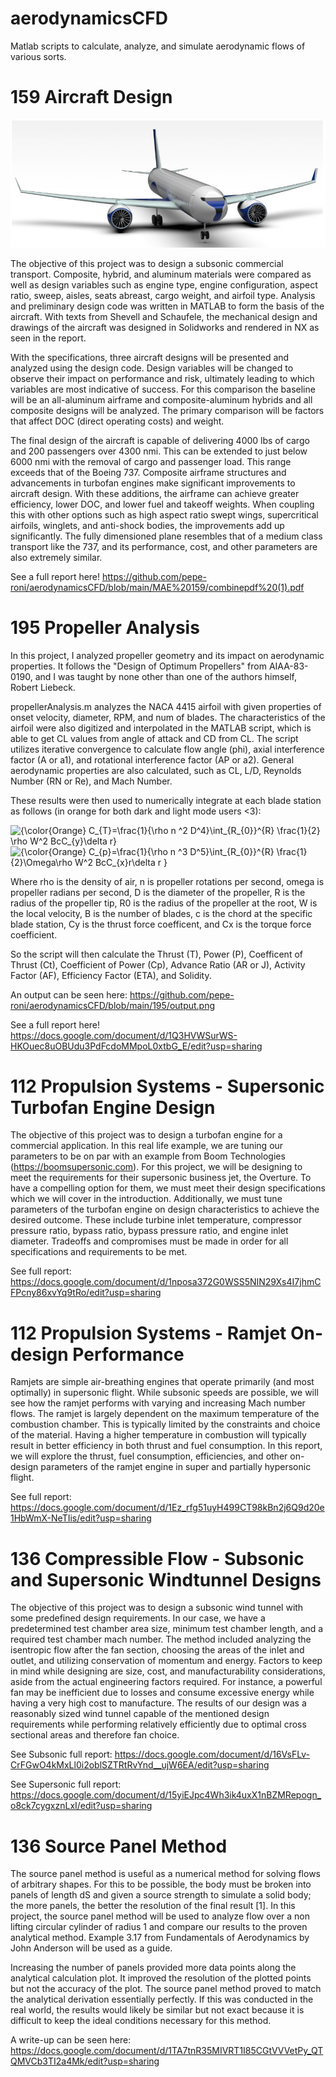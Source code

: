 # aerodynamicsCFD
Matlab scripts to calculate, analyze, and simulate aerodynamic flows of various sorts. 

# 159 Aircraft Design
<img src="https://github.com/pepe-roni/aerodynamicsCFD/blob/main/MAE%20159/Screenshot%202022-06-15%20143608.jpg" />

The objective of this project was to design a subsonic commercial transport. Composite, hybrid, and aluminum materials were compared as well as design variables such as engine type, engine configuration, aspect ratio, sweep, aisles, seats abreast, cargo weight, and airfoil type. Analysis and preliminary design code was written in MATLAB to form the basis of the aircraft. With texts from Shevell and Schaufele, the mechanical design and drawings of the aircraft was designed in Solidworks and rendered in NX as seen in the report.

With the specifications, three aircraft designs will be presented and analyzed using the design code. Design variables will be changed to observe their impact on performance and risk, ultimately leading to which variables are most indicative of success. For this comparison the baseline will be an all-aluminum airframe and composite-aluminum hybrids and all composite designs will be analyzed. The primary comparison will be factors that affect DOC (direct operating costs) and weight. 

The final design of the aircraft is capable of delivering 4000 lbs of cargo and 200 passengers over 4300 nmi. This can be extended to just below 6000 nmi with the removal of cargo and passenger load. This range exceeds that of the Boeing 737. Composite airframe structures and advancements in turbofan engines make significant improvements to aircraft design. With these additions, the airframe can achieve greater efficiency, lower DOC, and lower fuel and takeoff weights. When coupling this with other options such as high aspect ratio swept wings, supercritical airfoils, winglets, and anti-shock bodies, the improvements add up  significantly. The fully dimensioned plane resembles that of a medium class transport like the 737, and its performance, cost, and other parameters are also extremely similar.

See a full report here! https://github.com/pepe-roni/aerodynamicsCFD/blob/main/MAE%20159/combinepdf%20(1).pdf

# 195 Propeller Analysis
In this project, I analyzed propeller geometry and its impact on aerodynamic properties. It follows the "Design of Optimum Propellers" from AIAA-83-0190, and I was taught by none other than one of the authors himself, Robert Liebeck.

propellerAnalysis.m analyzes the NACA 4415 airfoil with given properties of onset velocity, diameter, RPM, and num of blades. The characteristics of the airfoil were also digitized and interpolated in the MATLAB script, which is able to get CL values from angle of attack and CD from CL. The script utilizes iterative convergence to calculate flow angle (phi), axial interference factor (A or a1), and rotational interference factor (AP or a2). General aerodynamic properties are also calculated, such as CL, L/D, Reynolds Number (RN or Re), and Mach Number. 

These results were then used to numerically integrate at each blade station as follows (in orange for both dark and light mode users <3):

<img src="https://latex.codecogs.com/svg.latex?{\color{Orange}&space;C_{T}=\frac{1}{\rho&space;n&space;^2&space;D^4}\int_{R_{0}}^{R}&space;\frac{1}{2}&space;\rho&space;W^2&space;BcC_{y}\delta&space;r}" title="{\color{Orange} C_{T}=\frac{1}{\rho n ^2 D^4}\int_{R_{0}}^{R} \frac{1}{2} \rho W^2 BcC_{y}\delta r}" />

<img src="https://latex.codecogs.com/svg.latex?{\color{Orange}&space;C_{p}=\frac{1}{\rho&space;n&space;^3&space;D^5}\int_{R_{0}}^{R}&space;\frac{1}{2}\Omega\rho&space;W^2&space;BcC_{x}r\delta&space;r&space;}" title="{\color{Orange} C_{p}=\frac{1}{\rho n ^3 D^5}\int_{R_{0}}^{R} \frac{1}{2}\Omega\rho W^2 BcC_{x}r\delta r }" />

Where rho is the density of air, n is propeller rotations per second, omega is propeller radians per second, D is the diameter of the propeller, R is the radius of the propeller tip, R0 is the radius of the propeller at the root, W is the local velocity, B is the number of blades, c is the chord at the specific blade station, Cy is the thrust force coefficent, and Cx is the torque force coefficient.

So the script will then calculate the Thrust (T), Power (P), Coefficent of Thrust (Ct), Coefficient of Power (Cp), Advance Ratio (AR or J), Activity Factor (AF), Efficiency Factor (ETA), and Solidity.

An output can be seen here:
https://github.com/pepe-roni/aerodynamicsCFD/blob/main/195/output.png

See a full report here! https://docs.google.com/document/d/1Q3HVWSurWS-HKOuec8uOBUdu3PdFcdoMMpoL0xtbG_E/edit?usp=sharing

# 112 Propulsion Systems - Supersonic Turbofan Engine Design
The objective of this project was to design a turbofan engine for a commercial application. In this real life example, we are tuning our parameters to be on par with an example from Boom Technologies (https://boomsupersonic.com). For this project, we will be designing to meet the requirements for their supersonic business jet, the Overture. To have a compelling option for them, we must meet their design specifications which we will cover in the introduction. Additionally, we must tune parameters of the turbofan engine on design characteristics to achieve the desired outcome. These include turbine inlet temperature, compressor pressure ratio, bypass ratio, bypass pressure ratio, and engine inlet diameter. Tradeoffs and compromises must be made in order for all specifications and requirements to be met.

See full report: https://docs.google.com/document/d/1nposa372G0WSS5NIN29Xs4I7jhmCFPcny86xvYq9tRo/edit?usp=sharing

# 112 Propulsion Systems - Ramjet On-design Performance
Ramjets are simple air-breathing engines that operate primarily (and most optimally) in supersonic flight. While subsonic speeds are possible, we will see how the ramjet performs with varying and increasing Mach number flows. The ramjet is largely dependent on the maximum temperature of the combustion chamber. This is typically limited by the constraints and choice of the material. Having a higher temperature in combustion will typically result in better efficiency in both thrust and fuel consumption. In this report, we will explore the thrust, fuel consumption, efficiencies, and other on-design parameters of the ramjet engine in super and partially hypersonic flight.

See full report: https://docs.google.com/document/d/1Ez_rfg51uyH499CT98kBn2j6Q9d20e1HbWmX-NeTIis/edit?usp=sharing

# 136 Compressible Flow - Subsonic and Supersonic Windtunnel Designs
The objective of this project was to design a subsonic wind tunnel with some predefined design requirements. In our case, we have a predetermined test chamber area size, minimum test chamber length, and a required test chamber mach number. The method included analyzing the isentropic flow after the fan section, choosing the areas of the inlet and outlet, and utilizing conservation of momentum and energy. Factors to keep in mind while designing are size, cost, and manufacturability considerations, aside from the actual engineering factors required. For instance, a powerful fan may be inefficient due to losses and consume excessive energy while having a very high cost to manufacture. The results of our design was a reasonably sized wind tunnel capable of the mentioned design requirements while performing relatively efficiently due to optimal cross sectional areas and therefore fan choice. 

See Subsonic full report: https://docs.google.com/document/d/16VsFLv-CrFGwO4kMxLl0i2oblSZTRtRvYnd__ujW6EA/edit?usp=sharing

See Supersonic full report: https://docs.google.com/document/d/15yiEJpc4Wh3ik4uxX1nBZMRepogn_o8ck7cygxznLxI/edit?usp=sharing


# 136 Source Panel Method
The source panel method is useful as a numerical method for solving flows of arbitrary shapes. For this to be possible, the body must be broken into panels of length dS and given a source strength to simulate a solid body; the more panels, the better the resolution of the final result [1]. In this project, the source panel method will be used to analyze flow over a non lifting circular cylinder of radius 1 and compare our results to the proven analytical method. Example 3.17 from Fundamentals of Aerodynamics by John Anderson will be used as a guide.

Increasing the number of panels provided more data points along the analytical calculation plot. It improved the resolution of the plotted points but not the accuracy of the plot. The source panel method proved to match the analytical derivation essentially perfectly. If this was conducted in the real world, the results would likely be similar but not exact because it is difficult to keep the ideal conditions necessary for this method.

A write-up can be seen here: https://docs.google.com/document/d/1TA7tnR35MIVRT1I85CGtVVVetPy_QTQMVCb3TI2a4Mk/edit?usp=sharing
